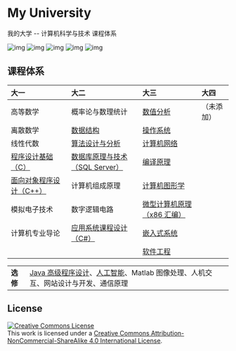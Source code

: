# My University

我的大学 -- 计算机科学与技术 课程体系

![img](https://img.shields.io/badge/Language-C-blue.svg?style=flat-square)
![img](https://img.shields.io/badge/Language-C%2B%2B-blue.svg?style=flat-square)
![img](https://img.shields.io/badge/Language-C%23-blue.svg?style=flat-square)
![img](https://img.shields.io/badge/Language-Java-blue.svg?style=flat-square)
![img](https://img.shields.io/badge/Language-Assembly-blue.svg?style=flat-square)

## 课程体系

|大一|大二|大三|大四|
|:-|:-|:-|:-|
| 高等数学| 概率论与数理统计| [数值分析](./Numerical-Analysis/)| （未添加）|
| 离散数学| [数据结构](./Data-Structure/)| [操作系统](./Operating-System/)| |
| 线性代数| [算法设计与分析](./Algorithm-Design-and-Analysis/)| [计算机网络](./Computer-Network/)| |
| [程序设计基础（C）](./C-Cpp-Programming-Language/)| [数据库原理与技术（SQL Server）](./Principles-of-Database/)| [编译原理](./Principles-of-Compiling/)| |
| [面向对象程序设计（C++）](./C-Cpp-Programming-Language/)| 计算机组成原理| [计算机图形学](./Computer-Graphics/)| |
| 模拟电子技术| 数字逻辑电路| [微型计算机原理（x86 汇编）](./Principles-of-Microcomputer/)| |
| 计算机专业导论| [应用系统课程设计（C#）](./C-Sharp-Programming-Language/)| [嵌入式系统](./Embedded-System/)| |
| | | [软件工程](./Software-Engineering/)| |

<table>
  <tr>
    <td><b>选修</b></td>
      <td>
        <a href="./Java-Programming-Language/">Java 高级程序设计</a>、<a href="./Artificial-Intelligence/">人工智能</a>、Matlab 图像处理、人机交互、网站设计与开发、通信原理
      </td>
  </tr>
</table>

## License

<a rel="license" href="http://creativecommons.org/licenses/by-nc-sa/4.0/"><img alt="Creative Commons License" style="border-width:0" src="https://i.creativecommons.org/l/by-nc-sa/4.0/88x31.png" /></a><br/>
This work is licensed under a <a rel="license" href="http://creativecommons.org/licenses/by-nc-sa/4.0/">Creative Commons Attribution-NonCommercial-ShareAlike 4.0 International License</a>.
